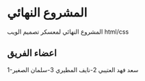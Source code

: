 # المشروع النهائي
المشروع النهائي لمعسكر تصميم الويب html/css
## اعضاء الفريق
1-سعد فهد العتيبي
2-نايف المطيري
3-سلمان الصغير
